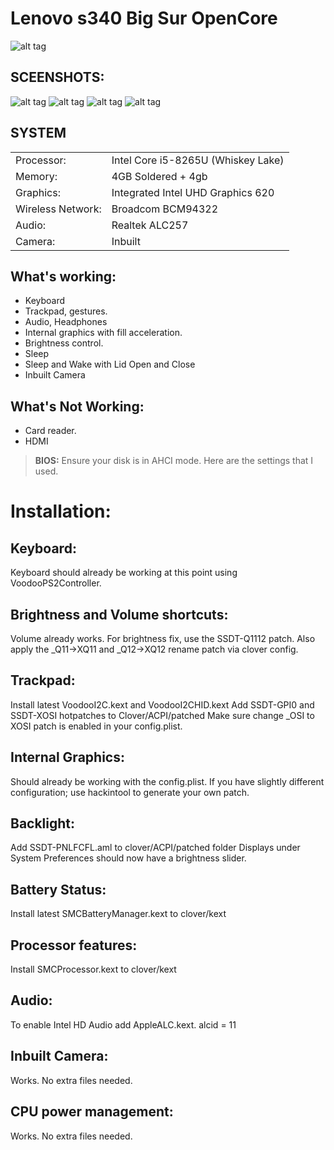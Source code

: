 # Lenovo s340 Big Sur OpenCore 

![alt tag](https://i.ibb.co/RzW810W/Lenovo.png "Lenovo s340")​

## SCEENSHOTS:
![alt tag](https://i.ibb.co/Sf6wDQ4/2020-09-06-20-26-03.png "Lenovo s340")​
![alt tag](https://i.ibb.co/SwCYHfc/2020-09-06-20-25-12.png "Lenovo s340")​
![alt tag](https://i.ibb.co/Gn9V3Bv/2020-09-06-15-43-19.png "Lenovo s340")​
![alt tag](https://i.ibb.co/yV2Bm52/2020-09-06-15-31-36.png "Lenovo s340")​



## SYSTEM

|||
|----------------|------------------------------------------------------------|
|Processor:| Intel Core  i5-8265U (Whiskey Lake) |
|Memory:          |4GB Soldered + 4gb  |         
|Graphics:         |Integrated Intel UHD Graphics 620|
|Wireless Network:          |Broadcom BCM94322|
|Audio:        |Realtek ALC257 |
|Camera:          |Inbuilt|

## What's working:
- Keyboard
- Trackpad, gestures.
- Audio, Headphones
- Internal graphics with fill acceleration.
- Brightness control.
- Sleep
- Sleep and Wake with Lid Open and Close
- Inbuilt Camera

## What's Not Working:
- Card reader.
- HDMI


> **BIOS:**
Ensure your disk is in AHCI mode. Here are the settings that I used.


# Installation:

## Keyboard:
Keyboard should already be working at this point using VoodooPS2Controller.

## Brightness and Volume shortcuts:
Volume already works. For brightness fix, use the SSDT-Q1112 patch.
Also apply the _Q11->XQ11 and _Q12->XQ12 rename patch via clover config.

## Trackpad:
Install latest VoodooI2C.kext and VoodooI2CHID.kext
Add SSDT-GPI0 and SSDT-XOSI hotpatches to Clover/ACPI/patched
Make sure change _OSI to XOSI patch is enabled in your config.plist.

## Internal Graphics:
Should already be working with the config.plist. If you have slightly different configuration; use hackintool to generate your own patch.

## Backlight:
Add SSDT-PNLFCFL.aml to clover/ACPI/patched folder
Displays under System Preferences should now have a brightness slider.

## Battery Status:
Install latest SMCBatteryManager.kext to clover/kext

## Processor features:
Install SMCProcessor.kext to clover/kext

## Audio:
To enable Intel HD Audio add AppleALC.kext.
alcid = 11

## Inbuilt Camera:
Works. No extra files needed.

## CPU power management:
Works. No extra files needed.
